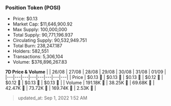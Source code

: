 
  ### Position Token (POSI)
  - Price: $0.13
  - Market Cap: $11,646,900.92
  - Max Supply: 100,000,000
  - Total Supply: 90,771,196.937
  - Circulating Supply: 90,532,949.751
  - Total Burn: 238,247.187
  - Holders: 582,551
  - Transactions: 5,306,104
  - Volume: $376,896,267.83

  **7D Price & Volume**
  | | 26&#x2F;08 | 27&#x2F;08 | 28&#x2F;08 | 29&#x2F;08 | 30&#x2F;08 | 31&#x2F;08 | 01&#x2F;09 |
  |---|---|---|---|---|---|---|---|
  | Price | $0.13 🔻 | $0.13 🔻 | $0.13 🔻 | $0.12 🔻 | $0.12 🔻 | $0.13 🚀 | $0.13 🔻 |
  | Volume | 191.18K 🚀 | 38.25K 🔻 | 69.68K 🚀 | 42.47K 🔻 | 73.72K 🚀 | 169.74K 🚀 | 2.53K 🔻 |

  > updated_at: Sep 1, 2022 1:52 AM
